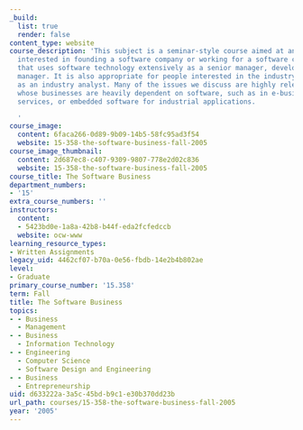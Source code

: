 ```yaml
---
_build:
  list: true
  render: false
content_type: website
course_description: 'This subject is a seminar-style course aimed at anyone who is
  interested in founding a software company or working for a software company or company
  that uses software technology extensively as a senior manager, developer, or product/program
  manager. It is also appropriate for people interested in the industry or in working
  as an industry analyst. Many of the issues we discuss are highly relevant for companies
  whose businesses are heavily dependent on software, such as in e-business or financial
  services, or embedded software for industrial applications.

  '
course_image:
  content: 6faca266-0d89-9b09-14b5-58fc95ad3f54
  website: 15-358-the-software-business-fall-2005
course_image_thumbnail:
  content: 2d687ec8-c407-9309-9807-778e2d02c836
  website: 15-358-the-software-business-fall-2005
course_title: The Software Business
department_numbers:
- '15'
extra_course_numbers: ''
instructors:
  content:
  - 5423bd0e-1a8a-42b8-b44f-eda2fcfedccb
  website: ocw-www
learning_resource_types:
- Written Assignments
legacy_uid: 4462cf07-b70a-0e56-fbdb-14e2b4b802ae
level:
- Graduate
primary_course_number: '15.358'
term: Fall
title: The Software Business
topics:
- - Business
  - Management
- - Business
  - Information Technology
- - Engineering
  - Computer Science
  - Software Design and Engineering
- - Business
  - Entrepreneurship
uid: d633222a-3a5c-45bd-b9c1-e30b370dd23b
url_path: courses/15-358-the-software-business-fall-2005
year: '2005'
---
```

